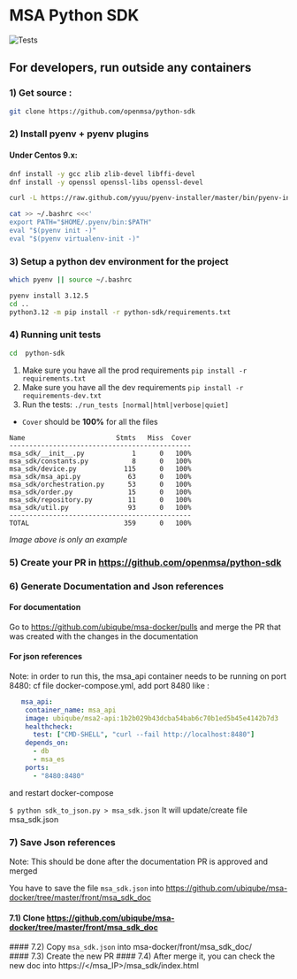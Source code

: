 # MSA Python SDK

![Tests](https://github.com/openmsa/python-sdk/workflows/Python%20application/badge.svg)


## For developers, run outside any containers

### 1) Get source :

```bash
git clone https://github.com/openmsa/python-sdk 
```

### 2) Install pyenv + pyenv plugins

#### Under Centos 9.x:

```bash
dnf install -y gcc zlib zlib-devel libffi-devel
dnf install -y openssl openssl-libs openssl-devel

curl -L https://raw.github.com/yyuu/pyenv-installer/master/bin/pyenv-installer | bash

cat >> ~/.bashrc <<<'
export PATH="$HOME/.pyenv/bin:$PATH"
eval "$(pyenv init -)"
eval "$(pyenv virtualenv-init -)"
```

### 3) Setup a python dev environment for the project

```bash
which pyenv || source ~/.bashrc

pyenv install 3.12.5
cd ..   
python3.12 -m pip install -r python-sdk/requirements.txt
```

### 4) Running unit tests

```bash
cd  python-sdk
```

1. Make sure you have all the prod requirements `pip install -r requirements.txt`
1. Make sure you have all the dev requirements `pip install -r requirements-dev.txt`
1. Run the tests: `./run_tests [normal|html|verbose|quiet]`
  - `Cover` should be **100%** for all the files

```
Name                       Stmts   Miss  Cover
----------------------------------------------
msa_sdk/__init__.py            1      0   100%
msa_sdk/constants.py           8      0   100%
msa_sdk/device.py            115      0   100%
msa_sdk/msa_api.py            63      0   100%
msa_sdk/orchestration.py      53      0   100%
msa_sdk/order.py              15      0   100%
msa_sdk/repository.py         11      0   100%
msa_sdk/util.py               93      0   100%
----------------------------------------------
TOTAL                        359      0   100%

```
*Image above is only an example*

### 5) Create your PR in  https://github.com/openmsa/python-sdk


### 6) Generate Documentation and Json references

#### For documentation
Go to https://github.com/ubiqube/msa-docker/pulls and merge the PR that was
created with the changes in the documentation

#### For json references
Note: in order to run this, the msa_api container needs to be running on port 8480:
 cf file docker-compose.yml, add port 8480 like :

```yaml
   msa_api:
    container_name: msa_api
    image: ubiqube/msa2-api:1b2b029b43dcba54bab6c70b1ed5b45e4142b7d3
    healthcheck:
      test: ["CMD-SHELL", "curl --fail http://localhost:8480"]
    depends_on:
      - db
      - msa_es
    ports:
      - "8480:8480"
```
  and restart docker-compose

  `$ python sdk_to_json.py > msa_sdk.json`
    It will update/create file msa_sdk.json


### 7) Save Json references

Note: This should be done after the documentation PR is approved and merged

   You have to save the file `msa_sdk.json` into  https://github.com/ubiqube/msa-docker/tree/master/front/msa_sdk_doc

#### 7.1) Clone https://github.com/ubiqube/msa-docker/tree/master/front/msa_sdk_doc
#### 7.2) Copy `msa_sdk.json` into msa-docker/front/msa_sdk_doc/
#### 7.3) Create the new PR
#### 7.4) After merge it, you can check the new doc  into
	   https://</msa_IP>/msa_sdk/index.html
 
